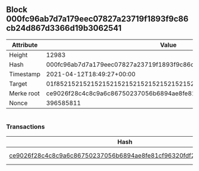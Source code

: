 ## Block 000fc96ab7d7a179eec07827a23719f1893f9c86cb24d867d3366d19b3062541

Attribute | Value
--- | ---
Height | 12983
Hash | 000fc96ab7d7a179eec07827a23719f1893f9c86cb24d867d3366d19b3062541
Timestamp | 2021-04-12T18:49:27+00:00
Target | 01f8521521521521521521521521521521521521521521521521521521521521
Merke root | ce9026f28c4c8c9a6c86750237056b6894ae8fe81cf96320fdf2239c46554593
Nonce | 396585811

```

```

### Transactions

Hash | Amount
--- | ---
[ce9026f28c4c8c9a6c86750237056b6894ae8fe81cf96320fdf2239c46554593](ce9026f28c4c8c9a6c86750237056b6894ae8fe81cf96320fdf2239c46554593.md) | 10.00000000 SKEPTI 
